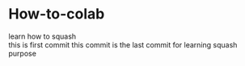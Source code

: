 # How-to-colab
learn how to squash<br>
this is first commit 
this commit is the last commit for learning squash purpose
